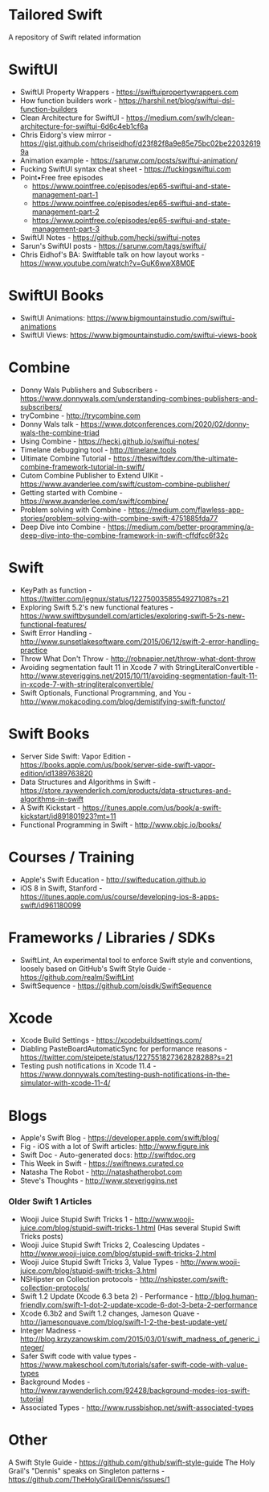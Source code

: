 # Tailored Swift
A repository of Swift related information

# SwiftUI

* SwiftUI Property Wrappers - https://swiftuipropertywrappers.com
* How function builders work - https://harshil.net/blog/swiftui-dsl-function-builders
* Clean Architecture for SwiftUI - https://medium.com/swlh/clean-architecture-for-swiftui-6d6c4eb1cf6a
* Chris Eidorg's view mirror - https://gist.github.com/chriseidhof/d23f82f8a9e85e75bc02be220326199a
* Animation example - https://sarunw.com/posts/swiftui-animation/
* Fucking SwiftUI syntax cheat sheet - https://fuckingswiftui.com
* Point•Free free episodes
  * https://www.pointfree.co/episodes/ep65-swiftui-and-state-management-part-1
  * https://www.pointfree.co/episodes/ep65-swiftui-and-state-management-part-2
  * https://www.pointfree.co/episodes/ep65-swiftui-and-state-management-part-3
* SwiftUI Notes - https://github.com/heckj/swiftui-notes
* Sarun's SwiftUI posts - https://sarunw.com/tags/swiftui/
* Chris Eidhof's BA: Switftable talk on how layout works - https://www.youtube.com/watch?v=GuK6wwX8M0E

# SwiftUI Books

* SwiftUI Animations: https://www.bigmountainstudio.com/swiftui-animations
* SwiftUI Views: https://www.bigmountainstudio.com/swiftui-views-book

# Combine

* Donny Wals Publishers and Subscribers - https://www.donnywals.com/understanding-combines-publishers-and-subscribers/
* tryCombine - http://trycombine.com
* Donny Wals talk - https://www.dotconferences.com/2020/02/donny-wals-the-combine-triad
* Using Combine - https://heckj.github.io/swiftui-notes/
* Timelane debugging tool - http://timelane.tools
* Ultimate Combine Tutorial - https://theswiftdev.com/the-ultimate-combine-framework-tutorial-in-swift/
* Cutom Combine Publisher to Extend UIKit - https://www.avanderlee.com/swift/custom-combine-publisher/
* Getting started with Combine - https://www.avanderlee.com/swift/combine/
* Problem solving with Combine - https://medium.com/flawless-app-stories/problem-solving-with-combine-swift-4751885fda77
* Deep Dive into Combine - https://medium.com/better-programming/a-deep-dive-into-the-combine-framework-in-swift-cffdfcc6f32c

# Swift

* KeyPath as function - https://twitter.com/jegnux/status/1227500358554927108?s=21
* Exploring Swift 5.2's new functional features - https://www.swiftbysundell.com/articles/exploring-swift-5-2s-new-functional-features/
* Swift Error Handling - http://www.sunsetlakesoftware.com/2015/06/12/swift-2-error-handling-practice
* Throw What Don't Throw - http://robnapier.net/throw-what-dont-throw
* Avoiding segmentation fault 11 in Xcode 7 with StringLiteralConvertible - http://www.steveriggins.net/2015/10/11/avoiding-segmentation-fault-11-in-xcode-7-with-stringliteralconvertible/
* Swift Optionals, Functional Programming, and You - http://www.mokacoding.com/blog/demistifying-swift-functor/

# Swift Books

* Server Side Swift: Vapor Edition - https://books.apple.com/us/book/server-side-swift-vapor-edition/id1389763820
* Data Structures and Algorithms in Swift - https://store.raywenderlich.com/products/data-structures-and-algorithms-in-swift
* A Swift Kickstart - https://itunes.apple.com/us/book/a-swift-kickstart/id891801923?mt=11
* Functional Programming in Swift - http://www.objc.io/books/

# Courses / Training

* Apple's Swift Education - http://swifteducation.github.io
* iOS 8 in Swift, Stanford - https://itunes.apple.com/us/course/developing-ios-8-apps-swift/id961180099

# Frameworks / Libraries / SDKs

* SwiftLint, An experimental tool to enforce Swift style and conventions, loosely based on GitHub's Swift Style Guide - https://github.com/realm/SwiftLint
* SwiftSequence - https://github.com/oisdk/SwiftSequence

# Xcode

* Xcode Build Settings - https://xcodebuildsettings.com/
* Diabling PasteBoardAutomaticSync for performance reasons - https://twitter.com/steipete/status/1227551827362828288?s=21
* Testing push notifications in Xcode 11.4 - https://www.donnywals.com/testing-push-notifications-in-the-simulator-with-xcode-11-4/

# Blogs

* Apple's Swift Blog - https://developer.apple.com/swift/blog/
* Fig - iOS with a lot of Swift articles: http://www.figure.ink
* Swift Doc - Auto-generated docs: http://swiftdoc.org
* This Week in Swift - https://swiftnews.curated.co
* Natasha The Robot - http://natashatherobot.com
* Steve's Thoughts - http://www.steveriggins.net

### Older Swift 1 Articles
* Wooji Juice Stupid Swift Tricks 1 - http://www.wooji-juice.com/blog/stupid-swift-tricks-1.html (Has several Stupid Swift Tricks posts)
* Wooji Juice Stupid Swift Tricks 2, Coalescing Updates - http://www.wooji-juice.com/blog/stupid-swift-tricks-2.html
* Wooji Juice Stupid Swift Tricks 3, Value Types - http://www.wooji-juice.com/blog/stupid-swift-tricks-3.html
* NSHipster on Collection protocols - http://nshipster.com/swift-collection-protocols/
* Swift 1.2 Update (Xcode 6.3 beta 2) - Performance - http://blog.human-friendly.com/swift-1-dot-2-update-xcode-6-dot-3-beta-2-performance
* Xcode 6.3b2 and Swift 1.2 changes, Jameson Quave - http://jamesonquave.com/blog/swift-1-2-the-best-update-yet/
* Integer Madness - http://blog.krzyzanowskim.com/2015/03/01/swift_madness_of_generic_integer/
* Safer Swift code with value types - https://www.makeschool.com/tutorials/safer-swift-code-with-value-types
* Background Modes - http://www.raywenderlich.com/92428/background-modes-ios-swift-tutorial
* Associated Types - http://www.russbishop.net/swift-associated-types

# Other

A Swift Style Guide - https://github.com/github/swift-style-guide
The Holy Grail's "Dennis" speaks on Singleton patterns - https://github.com/TheHolyGrail/Dennis/issues/1
